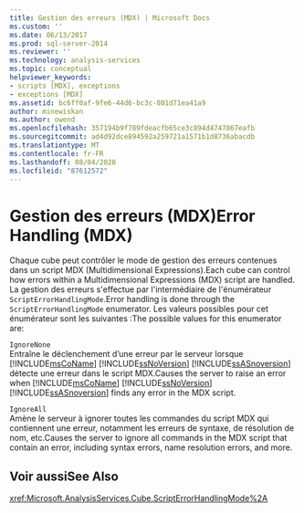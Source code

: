 ```yaml
---
title: Gestion des erreurs (MDX) | Microsoft Docs
ms.custom: ''
ms.date: 06/13/2017
ms.prod: sql-server-2014
ms.reviewer: ''
ms.technology: analysis-services
ms.topic: conceptual
helpviewer_keywords:
- scripts [MDX], exceptions
- exceptions [MDX]
ms.assetid: bc6ff0af-9fe6-44d6-bc3c-801d71ea41a9
author: minewiskan
ms.author: owend
ms.openlocfilehash: 357194b9f789fdeacfb65ce3c894d4747867eafb
ms.sourcegitcommit: ad4d92dce894592a259721a1571b1d8736abacdb
ms.translationtype: MT
ms.contentlocale: fr-FR
ms.lasthandoff: 08/04/2020
ms.locfileid: "87612572"
---
```

# <a name="error-handling-mdx"></a><span data-ttu-id="92457-102">Gestion des erreurs (MDX)</span><span class="sxs-lookup"><span data-stu-id="92457-102">Error Handling (MDX)</span></span>
  <span data-ttu-id="92457-103">Chaque cube peut contrôler le mode de gestion des erreurs contenues dans un script MDX (Multidimensional Expressions).</span><span class="sxs-lookup"><span data-stu-id="92457-103">Each cube can control how errors within a Multidimensional Expressions (MDX) script are handled.</span></span> <span data-ttu-id="92457-104">La gestion des erreurs s'effectue par l'intermédiaire de l'énumérateur `ScriptErrorHandlingMode`.</span><span class="sxs-lookup"><span data-stu-id="92457-104">Error handling is done through the `ScriptErrorHandlingMode` enumerator.</span></span> <span data-ttu-id="92457-105">Les valeurs possibles pour cet énumérateur sont les suivantes :</span><span class="sxs-lookup"><span data-stu-id="92457-105">The possible values for this enumerator are:</span></span>  
  
 `IgnoreNone`  
 <span data-ttu-id="92457-106">Entraîne le déclenchement d’une erreur par le serveur lorsque [!INCLUDE[msCoName](../../../includes/msconame-md.md)] [!INCLUDE[ssNoVersion](../../../includes/ssnoversion-md.md)] [!INCLUDE[ssASnoversion](../../../includes/ssasnoversion-md.md)] détecte une erreur dans le script MDX.</span><span class="sxs-lookup"><span data-stu-id="92457-106">Causes the server to raise an error when [!INCLUDE[msCoName](../../../includes/msconame-md.md)] [!INCLUDE[ssNoVersion](../../../includes/ssnoversion-md.md)] [!INCLUDE[ssASnoversion](../../../includes/ssasnoversion-md.md)] finds any error in the MDX script.</span></span>  
  
 `IgnoreAll`  
 <span data-ttu-id="92457-107">Amène le serveur à ignorer toutes les commandes du script MDX qui contiennent une erreur, notamment les erreurs de syntaxe, de résolution de nom, etc.</span><span class="sxs-lookup"><span data-stu-id="92457-107">Causes the server to ignore all commands in the MDX script that contain an error, including syntax errors, name resolution errors, and more.</span></span>  
  
## <a name="see-also"></a><span data-ttu-id="92457-108">Voir aussi</span><span class="sxs-lookup"><span data-stu-id="92457-108">See Also</span></span>  
 <xref:Microsoft.AnalysisServices.Cube.ScriptErrorHandlingMode%2A>  
  
  
